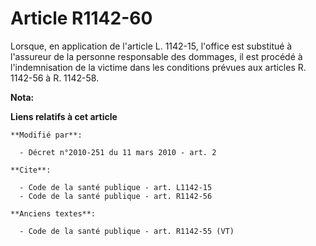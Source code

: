 # Article R1142-60

Lorsque, en application de l'article L. 1142-15, l'office est substitué à l'assureur de la personne responsable des dommages,
il est procédé à l'indemnisation de la victime dans les conditions prévues aux articles R. 1142-56 à R. 1142-58.

**Nota:**



**Liens relatifs à cet article**

	**Modifié par**:

	  - Décret n°2010-251 du 11 mars 2010 - art. 2

	**Cite**:

	  - Code de la santé publique - art. L1142-15
	  - Code de la santé publique - art. R1142-56

	**Anciens textes**:

	  - Code de la santé publique - art. R1142-55 (VT)
